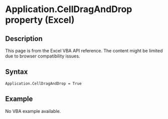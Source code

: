# Application.CellDragAndDrop property (Excel)

## Description
This page is from the Excel VBA API reference. The content might be limited due to browser compatibility issues.

## Syntax
```vba
Application.CellDragAndDrop = True
```

## Example
No VBA example available.

